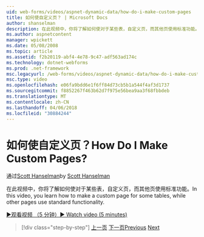 ```yaml
---
uid: web-forms/videos/aspnet-dynamic-data/how-do-i-make-custom-pages
title: 如何使自定义页？ | Microsoft Docs
author: shanselman
description: 在此视频中，你将了解如何使对于某些表，自定义页，而其他页使用标准功能。
ms.author: aspnetcontent
manager: wpickett
ms.date: 05/08/2008
ms.topic: article
ms.assetid: f2b20119-abf4-4e78-9c47-adf563ad174c
ms.technology: dotnet-webforms
ms.prod: .net-framework
msc.legacyurl: /web-forms/videos/aspnet-dynamic-data/how-do-i-make-custom-pages
msc.type: video
ms.openlocfilehash: e06fa9bdd6e1f6ff84d73cb5b1a544f4af3d1737
ms.sourcegitcommit: f8852267f463b62d7f975e56bea9aa3f68fbbdeb
ms.translationtype: MT
ms.contentlocale: zh-CN
ms.lasthandoff: 04/06/2018
ms.locfileid: "30884244"
---
```

<a name="how-do-i-make-custom-pages"></a><span data-ttu-id="4a693-104">如何使自定义页？</span><span class="sxs-lookup"><span data-stu-id="4a693-104">How Do I Make Custom Pages?</span></span>
====================
<span data-ttu-id="4a693-105">通过[Scott Hanselman](https://github.com/shanselman)</span><span class="sxs-lookup"><span data-stu-id="4a693-105">by [Scott Hanselman](https://github.com/shanselman)</span></span>

<span data-ttu-id="4a693-106">在此视频中，你将了解如何使对于某些表，自定义页，而其他页使用标准功能。</span><span class="sxs-lookup"><span data-stu-id="4a693-106">In this video, you learn how to make a custom page for some tables, while other pages use standard functionality.</span></span>

[<span data-ttu-id="4a693-107">&#9654;观看视频 （5 分钟）</span><span class="sxs-lookup"><span data-stu-id="4a693-107">&#9654; Watch video (5 minutes)</span></span>](https://channel9.msdn.com/Blogs/ASP-NET-Site-Videos/how-do-i-make-custom-pages)

> [!div class="step-by-step"]
> <span data-ttu-id="4a693-108">[上一页](how-do-i-handle-business-logic-exceptions.md)
> [下一页](how-do-i-display-unknown-datatypes.md)</span><span class="sxs-lookup"><span data-stu-id="4a693-108">[Previous](how-do-i-handle-business-logic-exceptions.md)
[Next](how-do-i-display-unknown-datatypes.md)</span></span>
